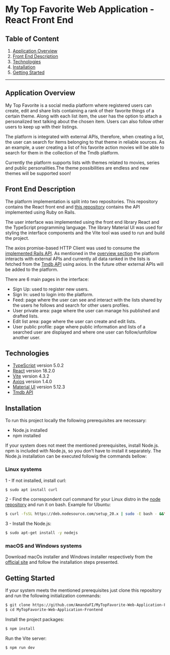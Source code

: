 # My Top Favorite Web Application - React Front End

## Table of Content

1. [Application Overview](#application-overview)
2. [Front End Description](#front-end-description)
3. [Technologies](#technologies)
4. [Installation](#installation)
5. [Getting Started](#getting-started)

---

## **Application Overview** <a name="application-overview"></a>

My Top Favorite is a social media platform where registered users can create, edit and share lists containing a rank of their favorite things of a certain theme. Along with each list item, the user has the option to attach a personalized text talking about the chosen item. Users can also follow other users to keep up with their listings.

The platform is integrated with external APIs, therefore, when creating a list, the user can search for items belonging to that theme in reliable sources. As an example, a user creating a list of his favorite action movies will be able to search for them in the collection of the Tmdb platform.

Currently the platform supports lists with themes related to movies, series and public personalities.The theme possibilities are endless and new themes will be supported soon!

## **Front End Description** <a name="front-end-description"></a>

The platform implementation is split into two repositories. This repository contains the React front end and [this repository](https://github.com/AmandaFI/MyTopFavorite-Web-Application-Backend.git) contains the API implemented using Ruby on Rails.

The user interface was implemented using the front end library React and the TypeScript programming language. The library Material UI was used for styling the interface components and the Vite tool was used to run and build the project.

The axios promise-based HTTP Client was used to consume the [implemented Rails API](https://github.com/AmandaFI/MyTopFavorite-Web-Application-Backend.git). As mentioned in the [overview section](application-overview) the platform interacts with external APIs and currently all data ranked in the lists is fetched from the [Tmdb API](https://developer.themoviedb.org/reference/intro/getting-started) using axios. In the future other external APIs will be added to the platform.

There are 6 main pages in the interface:

- Sign Up: used to register new users.
- Sign In: used to login into the platform.
- Feed: page where the user can see and interact with the lists shared by the users he follows and search for other users profiles.
- User private area: page where the user can manage his published and drafted lists.
- Edit list area: page where the user can create and edit lists.
- User public profile: page where public information and lists of a searched user are displayed and where one user can follow/unfollow another user.

## **Technologies** <a name="technologies"></a>

- [TypeScript](https://www.typescriptlang.org/) version 5.0.2
- [React](https://react.dev/) version 18.2.0
- [Vite](https://vitejs.dev/) version 4.3.2
- [Axios](https://www.npmjs.com/package/axios) version 1.4.0
- [Material UI](https://mui.com/) version 5.12.3
- [Tmdb API](https://developer.themoviedb.org/reference/intro/getting-started)

## **Installation** <a name="installation"></a>

To run this project locally the following prerequisites are necessary:

- Node.js installed
- npm installed

If your system does not meet the mentioned prerequisites, install Node.js. npm is included with Node.js, so you don’t have to install it separately. The Node.js installation can be executed followig the commands bellow:

### **Linux systems**

1 - If not installed, install curl:

```bash
$ sudo apt install curl
```

2 - Find the correspondent curl command for your Linux distro in the [node repository](https://github.com/nodesource/distributions/blob/master/README.md#debinstall) and run it on bash. Example for Ubuntu:

```bash
$ curl -fsSL https://deb.nodesource.com/setup_20.x | sudo -E bash - &&\
```

3 - Install the Node.js:

```bash
$ sudo apt-get install -y nodejs
```

### **macOS and Windows systems**

Download macOs installer and Windows installer respectively from the [official site](https://nodejs.org/en/download) and follow the installation steps presented.

## **Getting Started** <a name="getting-started"></a>

If your system meets the mentioned prerequisites just clone this repository and run the following initialization commands:

```bash
$ git clone https://github.com/AmandaFI/MyTopFavorite-Web-Application-Frontend.git
$ cd MyTopFavorite-Web-Application-Frontend
```

Install the project packages:

```bash
$ npm install
```

Run the Vite server:

```bash
$ npm run dev
```
